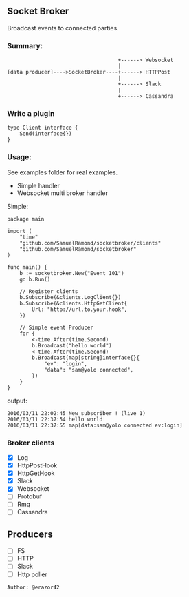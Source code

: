 Socket Broker
-------------

Broadcast events to connected parties.

### Summary:

```
									+------> Websocket
				  					|
[data producer]---->SocketBroker----+------> HTTPPost
									|
									+------> Slack
									|
									+------> Cassandra
```
### Write a plugin

```
type Client interface {
	Send(interface{})
}
```

### Usage:

See examples folder for real examples.

- Simple handler
- Websocket multi broker handler

Simple:
```
package main 

import (
	"time"
	"github.com/SamuelRamond/socketbroker/clients"
	"github.com/SamuelRamond/socketbroker"
)

func main() {
	b := socketbroker.New("Event 101")
	go b.Run()

	// Register clients
	b.Subscribe(&clients.LogClient{})
	b.Subscribe(&clients.HttpGetClient{
		Url: "http://url.to.your.hook",
	})

	// Simple event Producer
	for {
		<-time.After(time.Second)
		b.Broadcast("hello world")
		<-time.After(time.Second)
		b.Broadcast(map[string]interface{}{
			"ev": "login",
			"data": "sam@yolo connected",	
		})
	}
}
```
output:

```
2016/03/11 22:02:45 New subscriber ! (live 1)
2016/03/11 22:37:54 hello world
2016/03/11 22:37:55 map[data:sam@yolo connected ev:login]
```

### Broker clients

- [x] Log
- [x] HttpPostHook
- [x] HttpGetHook
- [x] Slack
- [x] Websocket
- [ ] Protobuf
- [ ] Rmq
- [ ] Cassandra

## Producers

- [ ] FS
- [ ] HTTP
- [ ] Slack
- [ ] Http poller

```
Author: @erazor42
```


